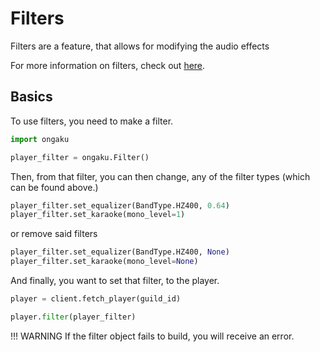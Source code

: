 # Filters

Filters are a feature, that allows for modifying the audio effects

For more information on filters, check out [here](https://lavalink.dev/api/rest.html#filters).

## Basics

To use filters, you need to make a filter.

```python
import ongaku

player_filter = ongaku.Filter()
```

Then, from that filter, you can then change, any of the filter types (which can be found above.)

```python
player_filter.set_equalizer(BandType.HZ400, 0.64)
player_filter.set_karaoke(mono_level=1)
```

or remove said filters

```python
player_filter.set_equalizer(BandType.HZ400, None)
player_filter.set_karaoke(mono_level=None)
```

And finally, you want to set that filter, to the player.

```python
player = client.fetch_player(guild_id)

player.filter(player_filter)
```

!!! WARNING
    If the filter object fails to build, you will receive an error.
